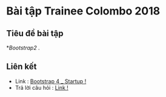 # Bài tập Trainee Colombo 2018
## Tiêu đề bài tập

 **Bootstrap2* .
## Liên kết
- Link : [Bootstrap 4 _ Startup !](https://huynhan147.github.io/BS4StartupSite_NguyenPhiHuy/)
- Trả lời câu hỏi : [Link !](https://github.com/huynhan147/Q-ABootstrap4/blob/master/README.md)
